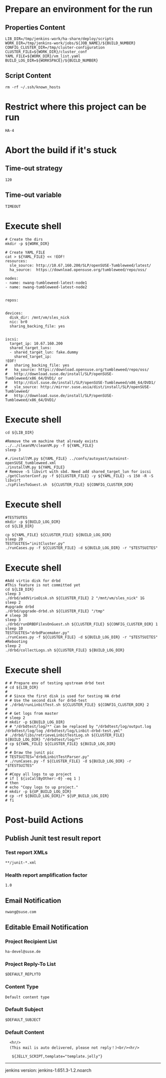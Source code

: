 # Prepare an environment for the run
##	Properties Content
```
LIB_DIR=/tmp/jenkins-work/ha-share/deploy/scripts
WORK_DIR=/tmp/jenkins-work/jobs/${JOB_NAME}/${BUILD_NUMBER}
CONFIG_CLUSTER_DIR=/tmp/cluster-configuration
CLUSTER_FILE=${WORK_DIR}/cluster_conf
YAML_FILE=${WORK_DIR}/vm_list.yaml
BUILD_LOG_DIR=${WORKSPACE}/${BUILD_NUMBER}
```

##	Script Content
```
rm -rf ~/.ssh/known_hosts
```


# Restrict where this project can be run
```
HA-4
```


# Abort the build if it's stuck
## 	Time-out strategy
```
120
```

## Time-out variable
```
TIMEOUT
```

# Execute shell
```
# Create the dirs
mkdir -p ${WORK_DIR}

# Create YAML_FILE
cat > ${YAML_FILE} << !EOF!
resources:
  sle_source: http://10.67.160.200/SLP/openSUSE-Tumbleweed/latest/
  ha_source:  https://download.opensuse.org/tumbleweed/repo/oss/

nodes:
- name: nwang-tumbleweed-latest-node1
- name: nwang-tumbleweed-latest-node2


repos:


devices:
  disk_dir: /mnt/vm/sles_nick
  nic: br0
  sharing_backing_file: yes


iscsi:
  target_ip: 10.67.160.200
  shared_target_luns:
  - shared_target_lun: fake.dummy
    shared_target_ip:
!EOF!
#   sharing_backing_file: yes
#   ha_source: https://download.opensuse.org/tumbleweed/repo/oss/
#   http://download.suse.de/install/SLP/openSUSE-Tumbleweed/x86_64/DVD1/ or
#   http://dist.suse.de/install/SLP/openSUSE-Tumbleweed/x86_64/DVD1/
#   sle_source: http://mirror.suse.asia/dist/install/SLP/openSUSE-Tumbleweed/
#   http://download.suse.de/install/SLP/openSUSE-Tumbleweed/x86_64/DVD1/
```

# Execute shell
```
cd ${LIB_DIR}

#Remove the vm machine that already exists
../../cleanVM/cleanVM.py -f ${YAML_FILE}
sleep 3

#./installVM.py ${YAML_FILE} ../confs/autoyast/autoinst-openSUSE_tumbleweed.xml
./installVM.py ${YAML_FILE}
# Remove -S libvirt with sbd. Need add shared_target_lun for iscsi
./getClusterConf.py -f ${CLUSTER_FILE} -y ${YAML_FILE} -s 150 -R -S libvirt
./cpFilesToGuest.sh  ${CLUSTER_FILE} ${CONFIG_CLUSTER_DIR}
```

# Execute shell
```
#TESTSUTES
mkdir -p ${BUILD_LOG_DIR}
cd ${LIB_DIR}

cp ${YAML_FILE} ${CLUSTER_FILE} ${BUILD_LOG_DIR}
sleep 20
TESTSUITES="initCluster.py"
./runCases.py -f ${CLUSTER_FILE} -d ${BUILD_LOG_DIR} -r "$TESTSUITES"
```

# Execute shell
```
#Add virtio disk for drbd
#This feature is not committed yet
cd ${LIB_DIR}
sleep 3 
./drbd/addVirioDisk.sh ${CLUSTER_FILE} 2 "/mnt/vm/sles_nick" 1G
sleep 2 
#upgrade drbd
./drbd/upgrade-drbd.sh ${CLUSTER_FILE} "/tmp"
# sleep 30
sleep 3 
./drbd/runDRBDFilesOnGuest.sh ${CLUSTER_FILE} ${CONFIG_CLUSTER_DIR} 1
sleep 10
TESTSUITES="drbdPacemaker.py"
./runCases.py -f ${CLUSTER_FILE} -d ${BUILD_LOG_DIR} -r "$TESTSUITES"
#Rebooting
sleep 2 
./drbd/collectLogs.sh ${CLUSTER_FILE} ${BUILD_LOG_DIR}
```

# Execute shell
```
# # Prepare env of testing upstream drbd test
# cd ${LIB_DIR}
# 
# # Since the first disk is used for testing HA drbd
# # Use the second disk for drbd-test
# ./drbd/runLinbitTest.sh ${CLUSTER_FILE} ${CONFIG_CLUSTER_DIR} 2
# 
# # Get logs from master
# sleep 2
# mkdir -p ${BUILD_LOG_DIR}
# # "/drbdtest/log/*" can be replaced by "/drbdtest/log/output.log /drbdtest/log/log /drbdtest/log/Linbit-drbd-test.yml"
# ./drbd/libs/retrieveLinbitTestLog.sh ${CLUSTER_FILE} ${BUILD_LOG_DIR} "/drbdtest/log/*"
# cp ${YAML_FILE} ${CLUSTER_FILE} ${BUILD_LOG_DIR}
# 
# # Draw the junit pic
# TESTSUITES="drbdLinbitTestParser.py"
# ./runCases.py -f ${CLUSTER_FILE} -d ${BUILD_LOG_DIR} -r "$TESTSUITES"
# 
# #Copy all logs to up project
# if [ ${isCallByOther:-0} -eq 1 ]
# then
# echo "Copy logs to up project."
# mkdir -p ${UP_BUILD_LOG_DIR}
# cp -rf ${BUILD_LOG_DIR}/* ${UP_BUILD_LOG_DIR}
# fi
```

# Post-build Actions
## 	Publish Junit test result report
###		Test report XMLs
```
**/junit-*.xml
```

###		Health report amplification factor
```
1.0
```

##	Email Notification
```
nwang@suse.com
```

##	Editable Email Notification
###		Project Recipient List
```
ha-devel@suse.de
```

###		Project Reply-To List
```
$DEFAULT_REPLYTO
```

###		Content Type
```
Default content type
```

###		Default Subject
```
$DEFAULT_SUBJECT
```

###		Default Content
```
  <hr/>
  (This mail is auto delivered, please not reply！)<br/><hr/>

   ${JELLY_SCRIPT,template="template.jelly"}
```

-------------
jenkins version:
	jenkins-1.651.3-1.2.noarch
